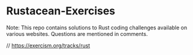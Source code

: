 # Rustacean-Exercises

Note: This repo contains solutions to Rust coding challenges available on various websites.
      Questions are mentioned in comments.

// https://exercism.org/tracks/rust
